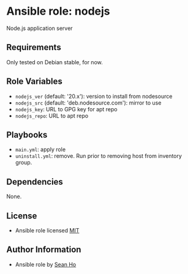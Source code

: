 # Ansible role: nodejs
Node.js application server

## Requirements
Only tested on Debian stable, for now.

## Role Variables
+ `nodejs_ver` (default: '20.x'): version to install from nodesource
+ `nodejs_src` (default: 'deb.nodesource.com'): mirror to use
+ `nodejs_key`: URL to GPG key for apt repo
+ `nodejs_repo`: URL to apt repo

## Playbooks
+ `main.yml`: apply role
+ `uninstall.yml`: remove. Run prior to removing host from inventory group.

## Dependencies
None.

## License
+ Ansible role licensed [MIT](LICENSE)

## Author Information
+ Ansible role by [Sean Ho](https://github.com/ho-ansible/)
